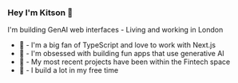 ### Hey I'm Kitson 👋

I'm building GenAI web interfaces - Living and working in London

- 💙 - I'm a big fan of TypeScript and love to work with Next.js
- 🤖 - I'm obsessed with building fun apps that use generative AI
- 🧱 - My most recent projects have been within the Fintech space
- 🍿 - I build a lot in my free time
